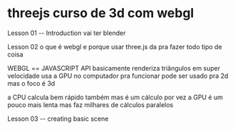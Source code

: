 # threejs curso de 3d com webgl

Lesson 01 -- Introduction
vai ter blender


Lesson 02
o que é webgl e porque usar three.js
da pra fazer todo tipo de coisa

WEBGL == JAVASCRIPT API
basicamente renderiza triângulos em super velocidade
usa a GPU no computador pra funcionar
pode ser usado pra 2d mas o foco é 3d

a CPU calcula bem rápido também mas é um cálculo por vez
a GPU é um pouco mais lenta mas faz milhares de cálculos paralelos


Lesson 03 -- creating basic scene


